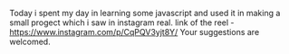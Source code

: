 Today i spent my day in learning some javascript and used it in making a small progect which i saw in instagram real.
link of the reel - https://www.instagram.com/p/CqPQV3yjt8Y/
Your suggestions are welcomed.
